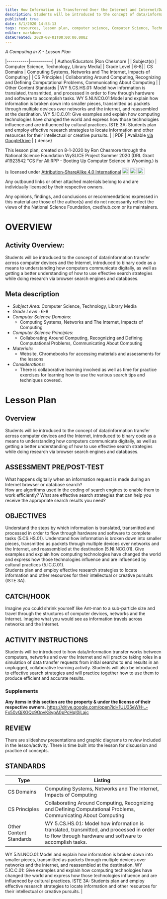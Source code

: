 ```yaml
---
title: How Information is Transferred Over the Internet and Internet/Database Search Strategies
description: Students will be introduced to the concept of data/information transfer across computer devices and the Internet, introduced to binary code as a means to understanding how computers communicate digitally, as well as getting a better understanding of how to use effective search strategies while doing research via browser search engines and databases.
published: true
date: 8/1/2020 14:53:13
tags: resources, lesson plan, computer science, Computer Science, Technology, Library Media 
editor: markdown
dateCreated: 2020-08-01T00:00:00.000Z
---
```

*A Computing in X - Lesson Plan*

|-----------|-----------|
| Author/Educators |Ron Chesmore |
| Subject(s) | Computer Science, Technology, Library Media|
| Grade Level | 6-8|
| CS Domains | Computing Systems, Networks and The Internet, Impacts of Computing |
| CS Principles | Collaborating Around Computing, Recognizing and Defining Computational Problems, Communicating About Computing |
| Other Content Standards | WY 5.CS.HS.01: Model how information is translated, transmitted, and processed in order to flow through hardware and software to accomplish tasks.
WY 5.NI.NCO.01:Model and explain how information is broken down into smaller pieces, transmitted as packets through multiple devices over networks and the internet, and reassembled at the destination.
WY 5.IC.C.01: Give examples and explain how computing technologies have changed the world and express how those technologies influence and are influenced by cultural practices.
ISTE 3A:  Students plan and employ effective research strategies to locate information and other resources for their intellectual or creative pursuits. | 
| PDF | Available [via GoogleDrive](https://drive.google.com/open?id=1PNRwHSkSzvmerGqu2avYE0De_B8Q1Ra-) |
{.dense}






This lesson plan, created on 8-1-2020 by Ron Chesmore through the National Science Foundation WySLICE Project Summer 2020 (DRL Grant #1923542 "CS For All:RPP - Booting Up Computer Science in Wyoming.) is  <p xmlns:cc="http://creativecommons.org/ns#" >  is licensed under <a href="http://creativecommons.org/licenses/by-sa/4.0/?ref=chooser-v1" target="_blank" rel="license noopener noreferrer" style="display:inline-block;">Attribution-ShareAlike 4.0 International<img style="height:22px!important;margin-left:3px;vertical-align:text-bottom;" src="https://mirrors.creativecommons.org/presskit/icons/cc.svg?ref=chooser-v1"><img style="height:22px!important;margin-left:3px;vertical-align:text-bottom;" src="https://mirrors.creativecommons.org/presskit/icons/by.svg?ref=chooser-v1"><img style="height:22px!important;margin-left:3px;vertical-align:text-bottom;" src="https://mirrors.creativecommons.org/presskit/icons/sa.svg?ref=chooser-v1"></a></p>


Any outbound links or other attached materials belong to and are individually licensed by their respective owners. 


Any opinions, findings, and conclusions or recommendations expressed in this material are those of the author(s) and do not necessarily reflect the views of the National Science Foundation, cxedhub.com or its maintainers.


# OVERVIEW
## Activity Overview:  
Students will be introduced to the concept of data/information transfer across computer devices and the Internet, introduced to binary code as a means to understanding how computers communicate digitally, as well as getting a better understanding of how to use effective search strategies while doing research via browser search engines and databases.
## Meta description
+ *Subject Area:* Computer Science, Technology, Library Media 
+ *Grade Level :* 6-8 
+ *Computer Science Domains:*
   + Computing Systems, Networks and The Internet, Impacts of Computing
+ *Computer Science Principles:*
   + Collaborating Around Computing, Recognizing and Defining Computational Problems, Communicating About Computing
+ *Materials:* 
   + Website, Chromebooks for accessing materials and assessments for the lessons
+ *Considerations:*
   + There is collaborative learning involved as well as time for practice exercises for learning how to use the various search tips and techniques covered.


# Lesson Plan
## Overview
Students will be introduced to the concept of data/information transfer across computer devices and the Internet, introduced to binary code as a means to understanding how computers communicate digitally, as well as getting a better understanding of how to use effective search strategies while doing research via browser search engines and databases.
## ASSESSMENT PRE/POST-TEST
What happens digitally when an information request is made during an Internet browser or database search?  
How are algorithms used in the coding of search engines to enable them to work efficiently? 
What are effective search strategies that can help you receive the appropriate search results you need?
## OBJECTIVES
Understand the steps by which information is translated, transmitted and processed in order to flow through hardware and software to complete tasks (5.CS.HS.01). 
Understand how information is broken down into smaller pieces, transmitted as packets through multiple devices over networks and the Internet, and reassembled at the destination (5.NI.NCO.01). 
Give examples and explain how computing technologies have changed the world and express how those technologies influence and are influenced by cultural practices (5.IC.C.01).  
Students plan and employ effective research strategies to locate information and other resources for their intellectual or creative pursuits (ISTE 3A).


## CATCH/HOOK
Imagine you could shrink yourself like Ant-man to a sub-particle size and travel through the structures of computer devices, networks and the Internet. Imagine what you would see as information travels across networks and the Internet.


## ACTIVITY INSTRUCTIONS
Students will be introduced to how data/information transfer works between computers, networks and over the Internet and will practice taking roles in a simulation of data transfer requests from initial searchs to end results in an unplugged, collaborative learning activity. Students will also be introduced to effective search strategies and will practice together how to use them to produce efficient and accurate results.


### Supplements
**Any items in this section are the property & under the license of their respective owners.**
https://drive.google.com/open?id=1UU35eWH-_-Fx50vQjXGQc9OpvK8ypA0pPcHqI0jLajc




## REVIEW
There are slideshow presentations and graphic diagrams to review included in the lesson/activity. There is time built into the lesson for discussion and practice of concepts.
## STANDARDS        
| Type | Listing | 
|-----------|-----------|
| CS Domains  | Computing Systems, Networks and The Internet, Impacts of Computing|
| CS Principles   | Collaborating Around Computing, Recognizing and Defining Computational Problems, Communicating About Computing|
| Other Content Standards | WY 5.CS.HS.01: Model how information is translated, transmitted, and processed in order to flow through hardware and software to accomplish tasks.
WY 5.NI.NCO.01:Model and explain how information is broken down into smaller pieces, transmitted as packets through multiple devices over networks and the internet, and reassembled at the destination.
WY 5.IC.C.01: Give examples and explain how computing technologies have changed the world and express how those technologies influence and are influenced by cultural practices.
ISTE 3A:  Students plan and employ effective research strategies to locate information and other resources for their intellectual or creative pursuits.  |